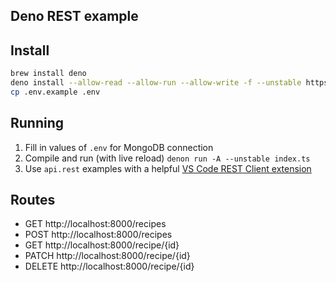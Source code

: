 ## Deno REST example

## Install

```bash
brew install deno
deno install --allow-read --allow-run --allow-write -f --unstable https://deno.land/x/denon/denon.ts
cp .env.example .env
```

## Running

1. Fill in values of `.env` for MongoDB connection
2. Compile and run (with live reload) `denon run -A --unstable index.ts`
3. Use `api.rest` examples with a helpful [VS Code REST Client extension](https://marketplace.visualstudio.com/items?itemName=humao.rest-client)

## Routes

- GET http://localhost:8000/recipes
- POST http://localhost:8000/recipes
- GET http://localhost:8000/recipe/{id}
- PATCH http://localhost:8000/recipe/{id}
- DELETE http://localhost:8000/recipe/{id}